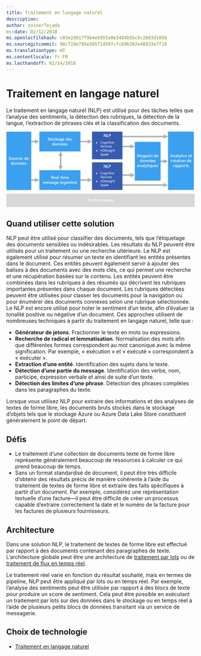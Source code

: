 ```yaml
---
title: Traitement en langage naturel
description: 
author: zoinerTejada
ms:date: 02/12/2018
ms.openlocfilehash: c03e2d017f9b4eb955a0e3494b5bc6c2603d1058
ms.sourcegitcommit: 90cf2de795e50571d597cfcb9b302e48933e7f18
ms.translationtype: HT
ms.contentlocale: fr-FR
ms.lasthandoff: 02/14/2018
---
```

# <a name="natural-language-processing"></a>Traitement en langage naturel

Le traitement en langage naturel (NLP) est utilisé pour des tâches telles que l’analyse des sentiments, la détection des rubriques, la détection de la langue, l’extraction de phrases clés et la classification des documents.

![](./images/nlp-pipeline.png)

## <a name="when-to-use-this-solution"></a>Quand utiliser cette solution

NLP peut être utilisé pour classifier des documents, tels que l’étiquetage des documents sensibles ou indésirables. Les résultats du NLP peuvent être utilisés pour un traitement ou une recherche ultérieure. Le NLP est également utilisé pour résumer un texte en identifiant les entités présentes dans le document. Ces entités peuvent également servir à ajouter des balises à des documents avec des mots clés, ce qui permet une recherche et une récupération basées sur le contenu. Les entités peuvent être combinées dans les rubriques à des résumés qui décrivent les rubriques importantes présentes dans chaque document. Les rubriques détectées peuvent être utilisées pour classer les documents pour la navigation ou pour énumérer des documents connexes selon une rubrique sélectionnée. Le NLP est encore utilisé pour noter le sentiment d’un texte, afin d’évaluer la tonalité positive ou négative d’un document. Ces approches utilisent de nombreuses techniques à partir du traitement en langage naturel, telle que : 

- **Générateur de jetons**. Fractionner le texte en mots ou expressions.
- **Recherche de radical et lemmatisation**. Normalisation des mots afin que différentes formes correspondent au mot canonique avec la même signification. Par exemple, « exécution » et « exécuté » correspondent à « exécuter ». 
- **Extraction d’une entité**. Identification des sujets dans le texte.
- **Détection d’une partie du message**. Identification des verbe, nom, participe, expression verbale et ainsi de suite d’un texte.
- **Détection des limites d’une phrase**. Détection des phrases complètes dans les paragraphes du texte.

Lorsque vous utilisez NLP pour extraire des informations et des analyses de textes de forme libre, les documents bruts stockés dans le stockage d’objets tels que le stockage Azure ou Azure Data Lake Store constituent généralement le point de départ. 

## <a name="challenges"></a>Défis

- Le traitement d’une collection de documents texte de forme libre représente généralement beaucoup de ressources à calculer ce qui prend beaucoup de temps.
- Sans un format standardisé de document, il peut être très difficile d’obtenir des résultats précis de manière cohérente à l’aide du traitement de textes de forme libre et extraire des faits spécifiques à partir d’un document. Par exemple, considérez une représentation textuelle d’une facture&mdash;il peut être difficile de créer un processus capable d’extraire correctement la date et le numéro de la facture pour les factures de plusieurs fournisseurs.

## <a name="architecture"></a>Architecture

Dans une solution NLP, le traitement de textes de forme libre est effectué par rapport à des documents contenant des paragraphes de texte. L’architecture globale peut être une architecture de [traitement par lots](./batch-processing.md) ou de [traitement de flux en temps réel](./real-time-processing.md).

Le traitement réel varie en fonction du résultat souhaité, mais en termes de pipeline, NLP peut être appliqué par lots ou en temps réel. Par exemple, l’analyse des sentiments peut être utilisée par rapport à des blocs de texte pour produire un score de sentiment. Cela peut être possible en exécutant un traitement par lots sur des données dans le stockage ou en temps réel à l’aide de plusieurs petits blocs de données transitant via un service de messagerie.

## <a name="technology-choices"></a>Choix de technologie

- [Traitement en langage naturel](../technology-choices/natural-language-processing.md)